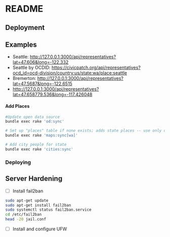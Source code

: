 # README

## Deployment

## Examples
* Seattle: http://127.0.0.1:3000/api/representatives?lat=47.606&long=-122.332
* Seattle by OCDID: https://civicpatch.org/api/representatives?ocd_id=ocd-division/country:us/state:wa/place:seattle
* Bremerton: http://127.0.0.1:3000/api/representatives?lat=47.5687&long=-122.6515
* http://127.0.0.1:3000/api/representatives?lat=47.658779.536&long=-117.426048

#### Add Places

```bash
#Update open data source
bundle exec rake 'od:sync' 

# Set up "places" table if none exists; adds state places -- use only once per state
bundle exec rake 'maps:sync[wa]'

# Add city people for state
bundle exec rake 'cities:sync'
```

### Deploying

## Server Hardening
- [ ] Install fail2ban
```bash
sudo apt-get update
sudo apt-get install fail2ban
sudo systemctl status fail2ban.service
cd /etc/fail2ban
head -20 jail.conf
```
- [ ] Install and configure UFW
